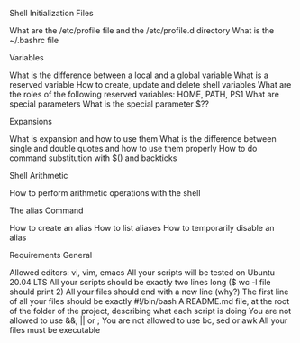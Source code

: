 Shell Initialization Files

What are the /etc/profile file and the /etc/profile.d directory
What is the ~/.bashrc file

Variables

What is the difference between a local and a global variable
What is a reserved variable
How to create, update and delete shell variables
What are the roles of the following reserved variables: HOME, PATH, PS1
What are special parameters
What is the special parameter $??

Expansions

What is expansion and how to use them
What is the difference between single and double quotes and how to use them properly
How to do command substitution with $() and backticks

Shell Arithmetic

How to perform arithmetic operations with the shell

The alias Command

How to create an alias
How to list aliases
How to temporarily disable an alias

Requirements General

Allowed editors: vi, vim, emacs
All your scripts will be tested on Ubuntu 20.04 LTS
All your scripts should be exactly two lines long ($ wc -l file should print 2)
All your files should end with a new line (why?)
The first line of all your files should be exactly #!/bin/bash
A README.md file, at the root of the folder of the project, describing what each script is doing
You are not allowed to use &&, || or ;
You are not allowed to use bc, sed or awk
All your files must be executable

